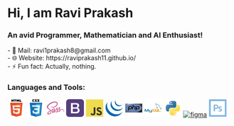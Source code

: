 <h1 align="left">Hi, I am Ravi Prakash</h1>
<h3 align="left">An avid Programmer, Mathematician and AI Enthusiast!</h3>
- 📧 Mail: ravi1prakash8@gmail.com </br>
- 🌐 Website: https://raviprakash11.github.io/ </br>
- ⚡ Fun fact: Actually, nothing. </br>
<h3 align="left">Languages and Tools:</h3>
<p align="left"> <a href="https://www.w3.org/html/" target="_blank"> <img src="https://raw.githubusercontent.com/devicons/devicon/master/icons/html5/html5-original-wordmark.svg" alt="html5" width="40" height="40"/></a> <a href="https://www.w3schools.com/css/" target="_blank"> <img src="https://raw.githubusercontent.com/devicons/devicon/master/icons/css3/css3-original-wordmark.svg" alt="css3" width="40" height="40"/></a> <a href="https://www.w3.org/sass/" target="_blank"><img src="https://raw.githubusercontent.com/devicons/devicon/master/icons/sass/sass-original.svg" alt="sass" style="max-width:100%;" width="40" height="40"></a> <a target="_blank" rel="noopener noreferrer" href="https://raw.githubusercontent.com/github/explore/80688e429a7d4ef2fca1e82350fe8e3517d3494d/topics/bootstrap/bootstrap.png"> <img src="https://raw.githubusercontent.com/github/explore/80688e429a7d4ef2fca1e82350fe8e3517d3494d/topics/bootstrap/bootstrap.png" style="max-width: 100%;" height="40"></a> <a href="https://developer.mozilla.org/en-US/docs/Web/JavaScript" target="_blank"> <img src="https://raw.githubusercontent.com/devicons/devicon/master/icons/javascript/javascript-original.svg" alt="Javascript" width="40" height="40"/></a> <a href="https://developer.mozilla.org/en-US/docs/Web/jQuery" target="_blank"> <img src="https://raw.githubusercontent.com/devicons/devicon/master/icons/jquery/jquery-original.svg" alt="jquery" width="40" height="40"/></a> <a href="https://www.php.net" rel="nofollow"> <img src="https://raw.githubusercontent.com/devicons/devicon/master/icons/php/php-original.svg" alt="php" style="max-width: 100%;" width="40" height="40"></a> <a href="https://www.mysql.com/" rel="nofollow"> <img src="https://raw.githubusercontent.com/devicons/devicon/master/icons/mysql/mysql-original-wordmark.svg" alt="mysql" style="max-width: 100%;" width="40" height="40"></a> <a href="https://www.python.org" rel="nofollow"> <img src="https://raw.githubusercontent.com/devicons/devicon/master/icons/python/python-original.svg" alt="python" style="max-width: 100%;" width="40" height="40"></a> <a href="https://www.figma.com/" target="_blank"> <img src="https://www.vectorlogo.zone/logos/figma/figma-icon.svg" alt="figma" width="40" height="40"/></a> <a href="https://www.photoshop.com/en" target="_blank"> <img src="https://raw.githubusercontent.com/devicons/devicon/master/icons/photoshop/photoshop-line.svg" alt="photoshop" width="40" height="40"/></a> </p>

